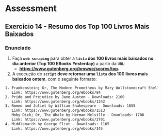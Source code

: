 # Assessment

## Exercício 14 - Resumo dos Top 100 Livros Mais Baixados

### Enunciado

1. Faça **`web scraping`** para obter a **`lista` dos 100 livros mais baixados no dia anterior (Top 100 EBooks Yesterday)** a partir da **`URL`**:
   - **https://www.gutenberg.org/browse/scores/top.**
2. A execução do **`script` deve retornar uma `lista` dos 100 livros mais baixados ontem**, com o seguinte formato:

```bash
1. Frankenstein; Or, The Modern Prometheus by Mary Wollstonecraft Shelley - Downloads: 2678
   Link: https://www.gutenberg.org/ebooks/84
2. Pride and Prejudice by Jane Austen - Downloads: 2100
   Link: https://www.gutenberg.org/ebooks/1342
3. Romeo and Juliet by William Shakespeare - Downloads: 1855
   Link: https://www.gutenberg.org/ebooks/1513
   Moby Dick; Or, The Whale by Herman Melville - Downloads: 1708
   Link: https://www.gutenberg.org/ebooks/2701
4. Middlemarch by George Eliot - Downloads: 1165
   Link: https://www.gutenberg.org/ebooks/145
```
